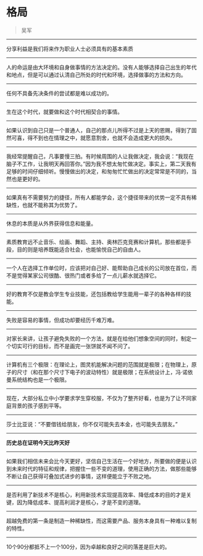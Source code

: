 # 格局

> 吴军

---

分享利益是我们将来作为职业人士必须具有的基本素质

---

人的命运是由大环境和自身做事情的方法决定的。没有人能够选择自己出生的年代和地点，但是可以通过认清自己所处的时代和环境，选择做事的方法和方向。

---

任何不具备先决条件的尝试都是难以成功的。

---

生在这个时代，就要做和这个时代相契合的事情。

---

如果认识到自己只是一个普通人，自己的那点儿所得不过是上天的恩赐，得到了固然可喜，得不到也在情理之中，就愿意割舍，也就不会造成更大的损失。

---

我经常提醒自己，凡事要慢三拍。有时候周围的人让我做决定，我会说：“我现在脑子不工作，让我明天再回答你。”因为我不想太匆忙做决定。事实上，第二天我有足够的时间仔细倾听。慢慢做出的决定，和匆匆忙忙做出的决定常常是不同的，当然也是更好的。

---

如果真有不需要努力的捷径，所有人都能学会，这个捷径带来的优势一定不具有稀缺性，也就不能称其为优势了。

---

休息的本质是从外界获得信息和能量。

---

素质教育远不止音乐、绘画、舞蹈、主持、奥林匹克竞赛和计算机，那些都是手段，目的则是培养既能适合社会，也能愉悦自己的自由人。

---

一个人在选择工作单位时，应该把对自己好、能帮助自己成长的公司放在首位，而不是觉得某家公司很酷、很热门或者多给了一点儿薪水就选择它。

---

好的教育不仅是教会学生专业技能，还包括教给学生能用一辈子的各种各样的技能。

---

失败是容易的事情，但成功却要经历千难万难。

---

对家长来讲，让孩子避免失败的一个方法，就是在给他们想象空间的同时，制定一个切实可行的目标，而不是画完一张饼就不闻不问了。

---

计算机有三个极限：在理论上，图灵机能解决问题的范围就是极限；在物理上，原子的尺寸（和在那个尺寸下电子的波动特性）就是极限；在系统设计上，冯·诺依曼系统结构也是一个极限。

---

现在，大部分私立中小学要求学生穿校服，不仅为了整齐好看，也是为了让不同家庭背景的孩子感到平等。

---

莎士比亚说：“不要借钱给朋友，你不仅可能失去本金，也可能失去朋友。”

---

**历史总在证明今天比昨天好**

---

如果我们相信未来会比今天更好，坚信自己生活在一个好地方，所要做的便是认识到未来时代的特征和规律，把握住一些不变的道理，使用正确的方法，做那些能够不断让自己获得可叠加式进步的事情，这样便能立于不败之地。

---

是否利用了新技术不是核心，利用新技术实现提高效率、降低成本的目的才是关键，因为降低成本、提高利润才是核心，才是不变的道理。

---

超越免费的第一条是制造一种稀缺性，而这需要产品、服务本身具有一种难以复制的特性。

---

10个90分都抵不上一个100分，因为卓越和良好之间的落差是巨大的。
